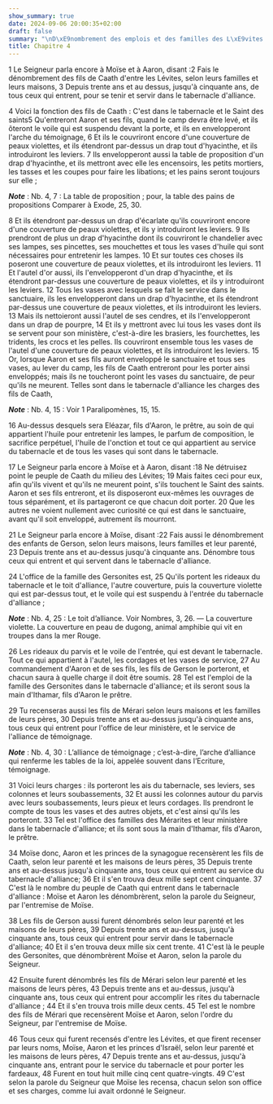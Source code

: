 ```yaml
---
show_summary: true
date: 2024-09-06 20:00:35+02:00
draft: false
summary: "\nD\xE9nombrement des emplois et des familles des L\xE9vites.\n"
title: Chapitre 4
---
```





1 Le Seigneur parla encore à Moïse et à Aaron, disant :2 Fais le dénombrement des fils de Caath d'entre les Lévites, selon leurs familles et leurs maisons, 3 Depuis trente ans et au dessus, jusqu'à cinquante ans, de tous ceux qui entrent, pour se tenir et servir dans le tabernacle d'alliance.


4 Voici la fonction des fils de Caath : C'est dans le tabernacle et le Saint des saints5 Qu'entreront Aaron et ses fils, quand le camp devra être levé, et ils ôteront le voile qui est suspendu devant la porte, et ils en envelopperont l'arche du témoignage, 6 Et ils le couvriront encore d'une couverture de peaux violettes, et ils étendront par-dessus un drap tout d'hyacinthe, et ils introduiront les leviers. 7 Ils envelopperont aussi la table de proposition d'un drap d'hyacinthe, et ils mettront avec elle les encensoirs, les petits mortiers, les tasses et les coupes pour faire les libations; et les pains seront toujours sur elle ;

***Note*** :  Nb. 4, 7 : La table de proposition ; pour, la table des pains de propositions Comparer à Exode, 25, 30.

8 Et ils étendront par-dessus un drap d'écarlate qu'ils couvriront encore d'une couverture de peaux violettes, et ils y introduiront les leviers. 9 Ils prendront de plus un drap d'hyacinthe dont ils couvriront le chandelier avec ses lampes, ses pincettes, ses mouchettes et tous les vases d'huile qui sont nécessaires pour entretenir les lampes. 10 Et sur toutes ces choses ils poseront une couverture de peaux violettes, et ils introduiront les leviers. 11 Et l'autel d'or aussi, ils l'envelopperont d'un drap d'hyacinthe, et ils étendront par-dessus une couverture de peaux violettes, et ils y introduiront les leviers. 12 Tous les vases avec lesquels se fait le service dans le sanctuaire, ils les envelopperont dans un drap d'hyacinthe, et ils étendront par-dessus une couverture de peaux violettes, et ils introduiront les leviers. 13 Mais ils nettoieront aussi l'autel de ses cendres, et ils l'envelopperont dans un drap de pourpre, 14 Et ils y mettront avec lui tous les vases dont ils se servent pour son ministère,
c'est-à-dire les brasiers, les fourchettes, les tridents, les crocs et les pelles. Ils couvriront ensemble tous les vases de l'autel d'une couverture de peaux violettes, et ils introduiront les leviers. 15 Or, lorsque Aaron et ses fils auront enveloppé le sanctuaire et tous ses vases, au lever du camp, les fils de Caath entreront pour les porter ainsi enveloppés; mais ils ne toucheront point les vases du sanctuaire, de peur qu'ils ne meurent. Telles sont dans le tabernacle d'alliance les charges des fils de Caath,

***Note*** :  Nb. 4, 15 : Voir 1 Paralipomènes, 15, 15.


16 Au-dessus desquels sera Eléazar, fils d'Aaron, le prêtre, au soin de qui appartient l'huile pour entretenir les lampes, le parfum de composition, le sacrifice perpétuel, l'huile de l'onction et tout ce qui appartient au service du tabernacle et de tous les vases qui sont dans le tabernacle.


17 Le Seigneur parla encore à Moïse et à Aaron, disant :18 Ne détruisez point le peuple de Caath du milieu des Lévites; 19 Mais faites ceci pour eux, afin qu'ils vivent et qu'ils ne meurent point, s'ils touchent le Saint des saints. Aaron et ses fils entreront, et ils disposeront eux-mêmes les ouvrages de tous séparément, et ils partageront ce que chacun doit porter. 20 Que les autres ne voient nullement avec curiosité ce qui est dans le sanctuaire, avant qu'il soit enveloppé, autrement ils mourront.


21 Le Seigneur parla encore à Moïse, disant :22 Fais aussi le dénombrement des enfants de Gerson, selon leurs maisons, leurs familles et leur parenté, 23 Depuis trente ans et au-dessus jusqu'à cinquante ans. Dénombre tous ceux qui entrent et qui servent dans le tabernacle d'alliance.


24 L'office de la famille des Gersonites est, 25 Qu'ils portent les rideaux du tabernacle et le toit d'alliance, l'autre couverture, puis la couverture violette qui est par-dessus tout, et le voile qui est suspendu à l'entrée du tabernacle d'alliance ;

***Note*** :  Nb. 4, 25 : Le toit d’alliance. Voir Nombres, 3, 26. ― La couverture violette. La couverture en peau de dugong, animal amphibie qui vit en troupes dans la mer Rouge.

26 Les rideaux du parvis et le voile de l'entrée, qui est devant le tabernacle. Tout ce qui appartient à l'autel, les cordages et les vases de service, 27 Au commandement d'Aaron et de ses fils, les fils de Gerson le porteront, et chacun saura à quelle charge il doit être soumis. 28 Tel est l'emploi de la famille des Gersonites dans le tabernacle d'alliance; et ils seront sous la main d'Ithamar, fils d'Aaron le prêtre.


29 Tu recenseras aussi les fils de Mérari selon leurs maisons et les familles de leurs pères, 30 Depuis trente ans et au-dessus jusqu'à cinquante ans, tous ceux qui entrent pour l'office de leur ministère, et le service de l'alliance de témoignage.

***Note*** :  Nb. 4, 30 : L’alliance de témoignage ; c’est-à-dire, l’arche d’alliance qui renferme les tables de la loi, appelée souvent dans l’Ecriture, témoignage.


31 Voici leurs charges : ils porteront les ais du tabernacle, ses leviers, ses colonnes et leurs soubassements, 32 Et aussi les colonnes autour du parvis avec leurs soubassements, leurs pieux et leurs cordages. Ils prendront le compte de tous les vases et des autres objets, et c'est ainsi qu'ils les porteront. 33 Tel est l'office des familles des Mérarites et leur ministère dans le tabernacle d'alliance; et ils sont sous la main d'Ithamar, fils d'Aaron, le prêtre.


34 Moïse donc, Aaron et les princes de la synagogue recensèrent les fils de Caath, selon leur parenté et les maisons de leurs pères, 35 Depuis trente ans et au-dessus jusqu'à cinquante ans, tous ceux qui entrent au service du tabernacle d'alliance; 36 Et il s'en trouva deux mille sept cent cinquante. 37 C'est là le nombre du peuple de Caath qui entrent dans le tabernacle d'alliance : Moïse et Aaron les dénombrèrent, selon la parole du Seigneur, par l'entremise de Moïse.


38 Les fils de Gerson aussi furent dénombrés selon leur parenté et les maisons de leurs pères, 39 Depuis trente ans et au-dessus, jusqu'à cinquante ans, tous ceux qui entrent pour servir dans le tabernacle d'alliance; 40 Et il s'en trouva deux mille six cent trente. 41 C'est là le peuple des Gersonites, que dénombrèrent Moïse et Aaron, selon la parole du Seigneur.


42 Ensuite furent dénombrés les fils de Mérari selon leur parenté et les maisons de leurs pères, 43 Depuis trente ans et au-dessus, jusqu'à cinquante ans, tous ceux qui entrent pour accomplir les rites du tabernacle d'alliance ; 44 Et il s'en trouva trois mille deux cents. 45 Tel est le nombre des fils de Mérari que recensèrent Moïse et Aaron, selon l'ordre du Seigneur, par l'entremise de Moïse.


46 Tous ceux qui furent recensés d'entre les Lévites, et que firent recenser par leurs noms, Moïse, Aaron et les princes d'Israël, selon leur parenté et les maisons de leurs pères, 47 Depuis trente ans et au-dessus, jusqu'à cinquante ans, entrant pour le service du tabernacle et pour porter les fardeaux, 48 Furent en tout huit mille cinq cent quatre-vingts. 49 C'est selon la parole du Seigneur que Moïse les recensa, chacun selon son office et ses charges, comme lui avait ordonné le Seigneur.

